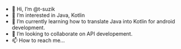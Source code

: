 - 👋 Hi, I’m @t-suzik
- 👀 I’m interested in Java, Kotlin
- 🌱 I’m currently learning how to translate Java into Kotlin for android development. 
- 💞️ I’m looking to collaborate on API developement. 
- 📫 How to reach me...

<!---
t-suzik/t-suzik is a ✨ special ✨ repository because its `README.md` (this file) appears on your GitHub profile.
You can click the Preview link to take a look at your changes.
--->
